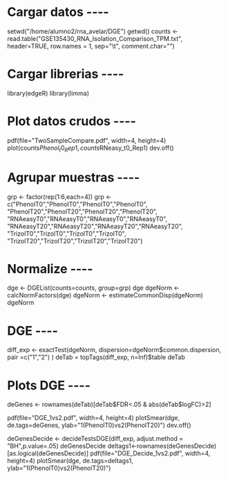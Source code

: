 # Cargar datos ----
setwd("/home/alumno2/rna_avelar/DGE")
getwd()
counts <- read.table("GSE135430_RNA_Isolation_Comparison_TPM.txt", header=TRUE, row.names = 1, sep="\t", comment.char="") 
# Cargar librerias ----
library(edgeR)
library(limma)
# Plot datos crudos ----
pdf(file="TwoSampleCompare.pdf", width=4, height=4)
plot(counts$Phenol_t0_Rep1, counts$RNeasy_t0_Rep1)
dev.off()

# Agrupar muestras ----
grp <- factor(rep(1:6,each=4))
grp <- c("PhenolT0","PhenolT0","PhenolT0","PhenolT0",
        "PhenolT20","PhenolT20","PhenolT20","PhenolT20",
        "RNAeasyT0","RNAeasyT0","RNAeasyT0","RNAeasyT0",
        "RNAeasyT20","RNAeasyT20","RNAeasyT20","RNAeasyT20",
        "TrizolT0","TrizolT0","TrizolT0","TrizolT0",
        "TrizolT20","TrizolT20","TrizolT20","TrizolT20")

# Normalize ----
dge <- DGEList(counts=counts, group=grp)
dge
dgeNorm <- calcNormFactors(dge)
dgeNorm <- estimateCommonDisp(dgeNorm)
dgeNorm

# DGE ----
diff_exp <- exactTest(dgeNorm, dispersion=dgeNorm$common.dispersion, pair =c("1","2") )
deTab = topTags(diff_exp, n=Inf)$table
deTab
# Plots DGE ----
deGenes <- rownames(deTab)[deTab$FDR<.05 & abs(deTab$logFC)>2]


pdf(file="DGE_1vs2.pdf", width=4, height=4)
plotSmear(dge, de.tags=deGenes, ylab="1(PhenolT0)vs2(PhenolT20)")
dev.off()

deGenesDecide <- decideTestsDGE(diff_exp, adjust.method = "BH",p.value=.05)
deGenesDecide
deltags1<-rownames(deGenesDecide)[as.logical(deGenesDecide)]
pdf(file="DGE_Decide_1vs2.pdf", width=4, height=4)
plotSmear(dge, de.tags=deltags1, ylab="1(PhenolT0)vs2(PhenolT20)")
